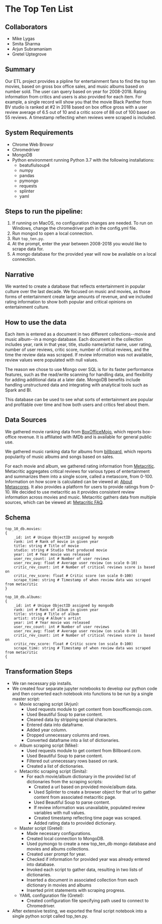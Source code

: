 # The Top Ten List

## Collaborators

* Mike Lygas
* Smita Sharma
* Arjun Subramaniam
* Gretel Uptegrove

## Summary 

Our ETL project provides a pipline for entertainment fans to find the top ten movies, based on gross box office sales, and music albums based on number sold. The user can query based on year for 2008-2018. Rating information from critics and users is also provided for each item. For example, a single record will show you that the movie Black Panther from BV studio is ranked at #2 in 2018 based on box office gross with a user review average of 6.5 out of 10 and a critic score of 88 out of 100 based on 55 reviews. A timestamp reflecting when reviews were scraped is included.

## System Requirements
* Chrome Web Browsr
* Chromedriver
* MongoDB
* Python environment running Python 3.7 with the following installations:
    * beatufiulsoup4
    * numpy
    * pandas
    * pymongo
    * requests
    * splinter
    * yaml

## Steps to run the pipeline:

1. If running on MacOS, no configuration changes are needed. To run on Windows, change the chromedriver path in the config.yml file.
2. Run mongod to open a local connection.
3. Run `top_ten.py`.
4. At the prompt, enter the year between 2008-2018 you would like to scrape data for.
5. A mongo database for the provided year will now be available on a local connection. 

## Narrative

We wanted to create a database that reflects entertainment in popular culture over the last decade. We focused on music and movies, as those forms of entertainment create large amounts of revenue, and we included rating information to show both popular and critical opinions on entertainment culture.

## How to use the data

Each item is entered as a document in two different collections--movie and music album--in a mongo database. Each document in the collection includes year, rank in that year, title, studio name/artist name, user rating, number of user reviews, critic score, number of critical reviews, and the time the review data was scraped. If review information was not available, review values were populated with null values.

The reason we chose to use Mongo over SQL is for its faster performance features, such as the read/write scanning for handling data, and flexibility for adding additional data at a later date. MongoDB benefits include handling unstructured data and integrating with analytical tools such as Spark and BI.

This database can be used to see what sorts of entertainment are popular and profitable over time and how both users and critics feel about them.

## Data Sources

We gathered movie ranking data from [BoxOfficeMojo](https://www.boxofficemojo.com/), which reports box-office revenue. It is affiliated with IMDb and is available for general public use.
 
We gathered music ranking data for albums from [billboard](https://www.billboard.com/), which reports popularity of music albums and songs based on sales.

For each movie and album, we gathered rating information from [Metacritic](https://www.metacritic.com/). Metacritic aggregates critical reviews for various types of entertainment and summarizes them into a single score, called a metascore, from 0-100. Information on how score is calculated can be viewed at: [About Metascores](https://www.metacritic.com/about-metascores). It also provides a platform for users to provide ratings from 0-10. We decided to use metacritic as it provides consistent review information across movies and music. Metacritic gathers data from multiple sources, which can be viewed at: [Metacritic FAQ](https://www.metacritic.com/faq#item12).

## Schema

```
top_10_db.movies:
{
    _id: int # Unique ObjectID assigned by mongodb
    rank: int # Rank of movie in given year
    title: string # Title of movie
    studio: string # Studio that produced movie
    year: int # Year movie was released
    user_rev_count: int # Number of user reviews
    user_rev_avg: float # Average user review (on scale 0-10)
    critic_rev_count: int # Number of critical reviews score is based on
    critic_rev_score: float # Critic score (on scale 0-100)
    scrape_time: string # Timestamp of when review data was scraped from metacritic
}

top_10_db.albums:
{
    _id: int # Unique ObjectID assigned by mongodb
    rank: int # Rank of album in given year
    title: string # Title of album
    artist: string # Album's artist
    year: int # Year movie was released
    user_rev_count: int # Number of user reviews
    user_rev_avg: float # Average user review (on scale 0-10)
    critic_rev_count: int # Number of critical reviews score is based on
    critic_rev_score: float # Critic score (on scale 0-100)
    scrape_time: string # Timestamp of when review data was scraped from metacritic
{
```

## Transformation Steps

* We ran necessary pip installs.
* We created four separate jupyter notebooks to develop our python code and then converted each notebook into functions to be run by a single master script:
    * Movie scraping script (Arjun):
        * Used requests module to get content from boxofficemojo.com.
        * Used Beautiful Soup to parse content.
        * Cleaned data by stripping special characters.
        * Entered data into dataframe.
        * Added year column.
        * Dropped unnecessary columns and rows.
        * Converted dataframe into a list of dictionaries.
    * Album scraping script (Mike):
	    * Used requests module to get content from Billboard.com.
        * Used Beautiful Soup to parse content.
        * Filtered out unnecessary rows based on rank.
        * Created a list of dictionaries.
    * Metacritic scraping script (Smita):
        * For each movie/album dictionary in the provided list of dictionaries from the scraping scripts:
            * Created a url based on provided movie/album data.
            * Used Splinter to create a browser object for that url to gather content from associated metacritic page.
            * Used Beautiful Soup to parse content.
            * If review information was unavailable, populated review variables with null values.
            * Created timestamp reflecting time page was scraped.
            * Added rating data to provided dictionary.
    * Master script (Gretel):
        * Made necessary configurations.
        * Created local connection to MongoDB.
        * Used pymongo to create a new top_ten_db mongo database and movies and albums collections.
        * Created user prompt for year.
        * Checked if information for provided year was already entered into database.
        * Invoked each script to gather data, resulting in two lists of dictionaries.
        * Inserted a document in associated collection from each dictionary in movies and albums
        * Inserted print statements with scraping progress.
    * YAML configuration file (Gretel):
        * Created configuration file specifying path used to connect to Chromedriver.
* After extensive testing, we exported the final script notebook into a single python script called top_ten.py.